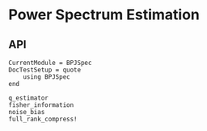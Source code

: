 # Power Spectrum Estimation

## API

```@meta
CurrentModule = BPJSpec
DocTestSetup = quote
    using BPJSpec
end
```

```@docs
q_estimator
fisher_information
noise_bias
full_rank_compress!
```

